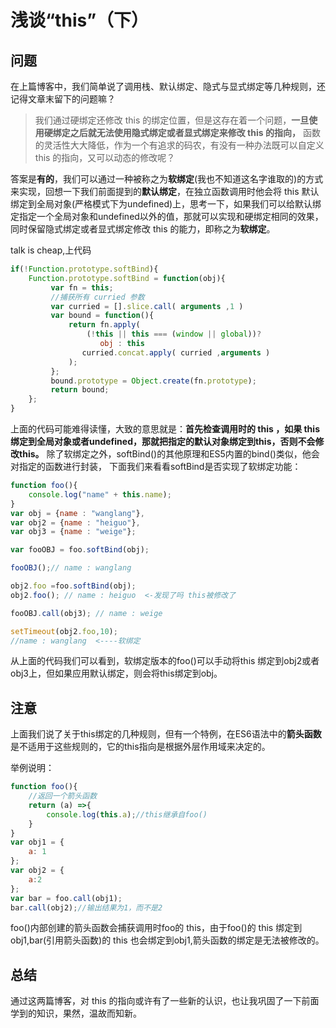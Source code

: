 # 浅谈“this”（下）
## 问题

在上篇博客中，我们简单说了调用栈、默认绑定、隐式与显式绑定等几种规则，还记得文章末留下的问题嘛？

> 我们通过硬绑定还修改 this 的绑定位置，但是这存在着一个问题，**一旦使用硬绑定之后就无法使用隐式绑定或者显式绑定来修改 this 的指向，** 函数的灵活性大大降低，作为一个有追求的码农，有没有一种办法既可以自定义 this 的指向，又可以动态的修改呢？

答案是**有的**，我们可以通过一种被称之为**软绑定**(我也不知道这名字谁取的)的方式来实现，回想一下我们前面提到的**默认绑定**，在独立函数调用时他会将 this 默认绑定到全局对象(严格模式下为undefined)上，思考一下，如果我们可以给默认绑定指定一个全局对象和undefined以外的值，那就可以实现和硬绑定相同的效果，同时保留隐式绑定或者显式绑定修改 this 的能力，即称之为**软绑定**。

talk is cheap,上代码

```js
if(!Function.prototype.softBind){
    Function.prototype.softBind = function(obj){
         var fn = this;
         //捕获所有 curried 参数
         var curried = [].slice.call( arguments ,1 )
         var bound = function(){
             return fn.apply(
                 (!this || this === (window || global))?
                    obj : this 
                curried.concat.apply( curried ,arguments )
             );
         };
         bound.prototype = Object.create(fn.prototype);
         return bound;
    };
}
```

上面的代码可能难得读懂，大致的意思就是：**首先检查调用时的 this ，如果 this 绑定到全局对象或者undefined，那就把指定的默认对象绑定到this，否则不会修改this。**
除了软绑定之外，softBind()的其他原理和ES5内置的bind()类似，他会对指定的函数进行封装，
下面我们来看看softBind是否实现了软绑定功能：

```js
function foo(){
    console.log("name" + this.name);
}
var obj = {name : "wanglang"},
var obj2 = {name : "heiguo"},
var obj3 = {name : "weige"};

var fooOBJ = foo.softBind(obj);

fooOBJ();// name : wanglang

obj2.foo =foo.softBind(obj);
obj2.foo(); // name : heiguo  <-发现了吗 this被修改了

fooOBJ.call(obj3); // name : weige  

setTimeout(obj2.foo,10);
//name : wanglang  <----软绑定
```

从上面的代码我们可以看到，软绑定版本的foo()可以手动将this 绑定到obj2或者obj3上，但如果应用默认绑定，则会将this绑定到obj。

## 注意

上面我们说了关于this绑定的几种规则，但有一个特例，在ES6语法中的**箭头函数**是不适用于这些规则的，它的this指向是根据外层作用域来决定的。

举例说明：

```js
function foo(){
    //返回一个箭头函数
    return (a) =>{
        console.log(this.a);//this继承自foo()
    }
}
var obj1 = {
    a: 1
};
var obj2 = {
    a:2
};
var bar = foo.call(obj1);
bar.call(obj2);//输出结果为1，而不是2
```



foo()内部创建的箭头函数会捕获调用时foo的 this，由于foo()的 this 绑定到obj1,bar(引用箭头函数)的 this 也会绑定到obj1,箭头函数的绑定是无法被修改的。

## 总结

通过这两篇博客，对 this 的指向或许有了一些新的认识，也让我巩固了一下前面学到的知识，果然，温故而知新。

<git-talk />